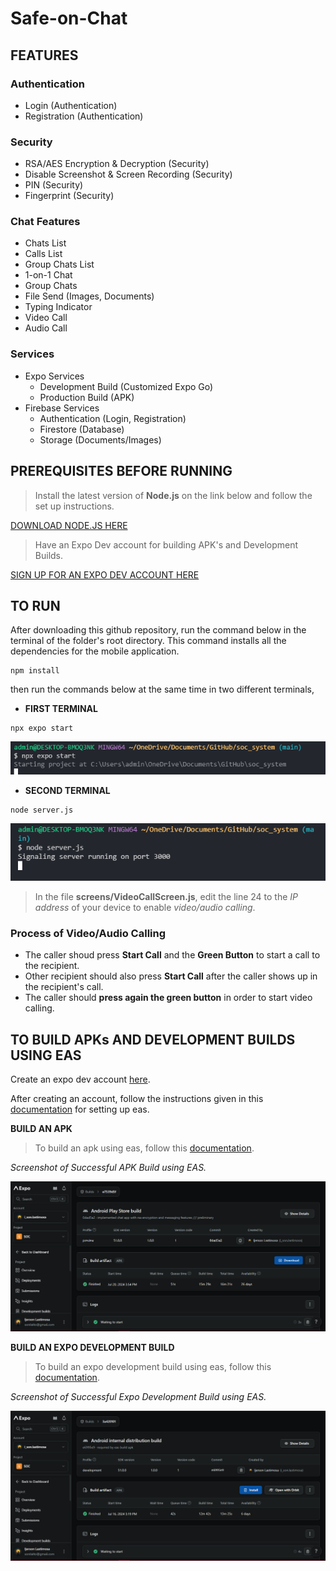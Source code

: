 # Safe-on-Chat 
<!-- ![developer](https://img.shields.io/badge/Developed%20By%20%3A-Ijerson%20Lastimosa-green) -->

## FEATURES

### Authentication
* Login (Authentication)
* Registration (Authentication)

### Security
* RSA/AES Encryption & Decryption (Security)
* Disable Screenshot & Screen Recording (Security)
* PIN (Security)
* Fingerprint (Security)

### Chat Features
* Chats List
* Calls List
* Group Chats List
* 1-on-1 Chat 
* Group Chats
* File Send (Images, Documents)
* Typing Indicator
* Video Call 
* Audio Call

### Services
* Expo Services
    * Development Build (Customized Expo Go)
    * Production Build (APK)
* Firebase Services 
    * Authentication (Login, Registration) 
    * Firestore (Database)
    * Storage (Documents/Images)


## PREREQUISITES BEFORE RUNNING 
> Install the latest version of __Node.js__ on the link below and follow the set up instructions.

[DOWNLOAD NODE.JS HERE](https://nodejs.org/en/download/prebuilt-binaries)

> Have an Expo Dev account for building APK's and Development Builds.

[SIGN UP FOR AN EXPO DEV ACCOUNT HERE](http://expo.dev/)

## TO RUN
After downloading this github repository, run the command below in the terminal of the folder's root directory. This command installs all the dependencies for the mobile application.

```
npm install
```

then run the commands below at the same time in two different terminals,


- __FIRST TERMINAL__
```
npx expo start
```
![npx expo start demo](image-2.png)

- __SECOND TERMINAL__

```
node server.js
```
![node server.js demo](image-3.png)

>In the file __screens/VideoCallScreen.js__, edit the line 24 to the _IP address_ of your device to enable _video/audio calling_.

### Process of Video/Audio Calling 
- The caller shoud press __Start Call__ and the __Green Button__ to start a call to the recipient.
- Other recipient should also press __Start Call__ after the caller shows up in the recipient's call.
- The caller should __press again the green button__ in order to start video calling.

## TO BUILD APKs AND DEVELOPMENT BUILDS USING EAS
Create an expo dev account [here](http://expo.dev/).

After creating an account, follow the instructions given in this [documentation](https://docs.expo.dev/build/setup/) for setting up eas.

__BUILD AN APK__
> To build an apk using eas, follow this [documentation](https://docs.expo.dev/build-reference/apk/).

_Screenshot of Successful APK Build using EAS._

![Screenshot of Successful APK Build using EAS](image.png)

__BUILD AN EXPO DEVELOPMENT BUILD__
> To build an expo development build using eas, follow this [documentation](https://docs.expo.dev/develop/development-builds/create-a-build/).

_Screenshot of Successful Expo Development Build using EAS._

![Screenshot of Successful Expo Development Build using EAS](image-1.png)